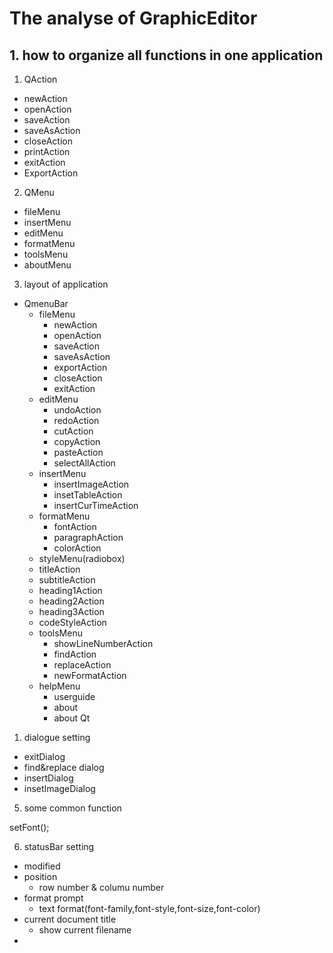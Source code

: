 # The analyse of GraphicEditor
## 1. how to organize all functions in one application
1. QAction 
* newAction 
* openAction
* saveAction
* saveAsAction
* closeAction
* printAction
* exitAction
* ExportAction

2. QMenu
* fileMenu
* insertMenu
* editMenu
* formatMenu
* toolsMenu
* aboutMenu

3. layout of application
* QmenuBar 
  * fileMenu
    * newAction
    * openAction
    * saveAction
    * saveAsAction
    * exportAction
    * closeAction
    * exitAction
  * editMenu
    * undoAction
    * redoAction
    * cutAction
    * copyAction
    * pasteAction
    * selectAllAction
  * insertMenu
    * insertImageAction
    * insetTableAction
    * insertCurTimeAction
  * formatMenu
    * fontAction
    * paragraphAction
    * colorAction
  *  styleMenu(radiobox)
    * titleAction
    * subtitleAction
    * heading1Action
    * heading2Action
    * heading3Action
    * codeStyleAction
  * toolsMenu
    * showLineNumberAction
    * findAction
    * replaceAction
    * newFormatAction
  * helpMenu
    * userguide
    * about
    * about Qt
1. dialogue setting 
* exitDialog 
* find&replace dialog 
* insertDialog 
* insetImageDialog 

5. some common function
  
  setFont();

6. statusBar setting
  * modified 
  * position
    * row number & columu number 
  * format prompt
    * text format(font-family,font-style,font-size,font-color) 
  * current document title
    * show current filename 
  *  